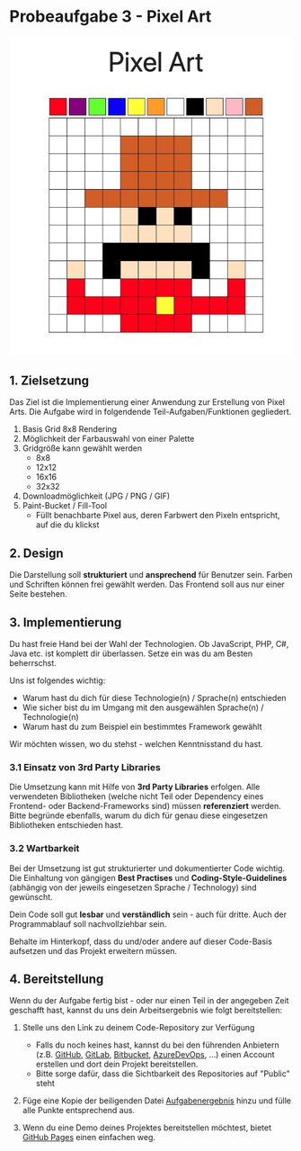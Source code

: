 # Probeaufgabe 3 - Pixel Art

![plot](./src/assets/pixel.jpg)

## 1. Zielsetzung

Das Ziel ist die Implementierung einer Anwendung zur Erstellung von Pixel Arts. Die Aufgabe wird in folgendende Teil-Aufgaben/Funktionen gegliedert.

1. Basis Grid 8x8 Rendering
2. Möglichkeit der Farbauswahl von einer Palette
3. Gridgröße kann gewählt werden
   - 8x8
   - 12x12
   - 16x16
   - 32x32
4. Downloadmöglichkeit (JPG / PNG / GIF)
5. Paint-Bucket / Fill-Tool
   - Füllt benachbarte Pixel aus, deren Farbwert den Pixeln entspricht, auf die du klickst

## 2. Design

Die Darstellung soll **strukturiert** und **ansprechend** für Benutzer sein. Farben und Schriften können frei gewählt werden. Das Frontend soll aus nur einer Seite bestehen.

## 3. Implementierung

Du hast freie Hand bei der Wahl der Technologien. Ob JavaScript, PHP, C#, Java etc. ist komplett dir überlassen. Setze ein was du am Besten beherrschst.

Uns ist folgendes wichtig:

- Warum hast du dich für diese Technologie(n) / Sprache(n) entschieden
- Wie sicher bist du im Umgang mit den ausgewählen Sprache(n) / Technologie(n)
- Warum hast du zum Beispiel ein bestimmtes Framework gewählt

Wir möchten wissen, wo du stehst - welchen Kenntnisstand du hast.

### 3.1 Einsatz von 3rd Party Libraries

Die Umsetzung kann mit Hilfe von **3rd Party Libraries** erfolgen. Alle verwendeten Bibliotheken (welche nicht Teil oder Dependency eines Frontend- oder Backend-Frameworks sind) müssen **referenziert** werden. Bitte begründe ebenfalls, warum du dich für genau diese eingesetzen Bibliotheken entschieden hast.

### 3.2 Wartbarkeit

Bei der Umsetzung ist gut strukturierter und dokumentierter Code wichtig. Die Einhaltung von gängigen **Best Practises** und **Coding-Style-Guidelines** (abhängig von der jeweils eingesetzen Sprache / Technology) sind gewünscht.

Dein Code soll gut **lesbar** und **verständlich** sein - auch für dritte. Auch der Programmablauf soll nachvollziehbar sein.

Behalte im Hinterkopf, dass du und/oder andere auf dieser Code-Basis aufsetzen und das Projekt erweitern müssen.

## 4. Bereitstellung

Wenn du der Aufgabe fertig bist - oder nur einen Teil in der angegeben Zeit geschafft hast, kannst du uns dein Arbeitsergebnis wie folgt bereitstellen:

1. Stelle uns den Link zu deinem Code-Repository zur Verfügung

   - Falls du noch keines hast, kannst du bei den führenden Anbietern (z.B. [GitHub](https://github.com/), [GitLab](https://about.gitlab.com/), [Bitbucket](https://bitbucket.org/), [AzureDevOps](https://dev.azure.com/), ...) einen Account erstellen und dort dein Projekt bereitstellen.
   - Bitte sorge dafür, dass die Sichtbarkeit des Repositories auf "Public" steht

2. Füge eine Kopie der beiligenden Datei [Aufgabenergebnis](Aufgabenergebnis.md) hinzu und fülle alle Punkte entsprechend aus.

3. Wenn du eine Demo deines Projektes bereitstellen möchtest, bietet [GitHub Pages](https://pages.github.com/) einen einfachen weg.
